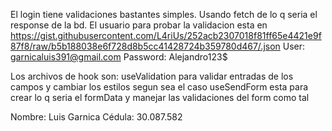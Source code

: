 El login tiene validaciones bastantes simples. Usando fetch de lo q seria el response de la bd.
El usuario para probar la validacion esta en https://gist.githubusercontent.com/L4riUs/252acb2307018f81ff65e4421e9f87f8/raw/b5b188038e6f728d8b5cc41428724b359780d467/.json
User: garnicaluis391@gmail.com     Password: Alejandro123$

Los archivos de hook son: useValidation para validar entradas de los campos y cambiar los estilos segun sea el caso
useSendForm esta para crear lo q seria el formData y manejar las validaciones del form como tal

Nombre: Luis Garnica
Cédula: 30.087.582
